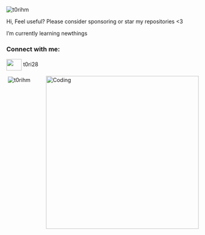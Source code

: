<img src="https://count.getloli.com/get/@t0rihm" alt="t0rihm" />

Hi, Feel useful? Please consider sponsoring or star my repositories <3

I’m currently learning newthings

<h3 align="left">Connect with me:</h3>
<p align="left">
<a href="https://discord.gg/" target="blank"><img align="center" src="https://raw.githubusercontent.com/rahuldkjain/github-profile-readme-generator/master/src/images/icons/Social/discord.svg" alt="" height="30" width="40" /></a>
t0ri28
</p>

<img align="right" alt="Coding" width="400" src="https://i.pinimg.com/originals/e4/59/21/e459217bfe56c7b11aee723882ad5e00.gif">

<p>&nbsp;<img align="center" src="https://github-readme-stats.vercel.app/api?username=t0rihm&theme=great-gatsby&hide_border=false&include_all_commits=true&count_private=false)" alt="t0rihm" /></p>
